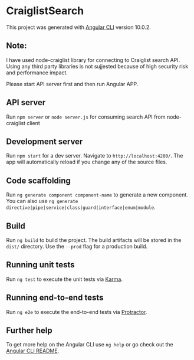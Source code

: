 # CraiglistSearch

This project was generated with [Angular CLI](https://github.com/angular/angular-cli) version 10.0.2.

## Note:

I have used node-craiglist library for connecting to Craiglist search API. Using any third party libraries is not sujjested because of high security risk and performance impact.

Please start API server first and then run Angular APP.


## API server

Run `npm server` or `node server.js` for consuming search API from node-craiglist client

## Development server

Run `npm start` for a dev server. Navigate to `http://localhost:4200/`. The app will automatically reload if you change any of the source files.

## Code scaffolding

Run `ng generate component component-name` to generate a new component. You can also use `ng generate directive|pipe|service|class|guard|interface|enum|module`.

## Build

Run `ng build` to build the project. The build artifacts will be stored in the `dist/` directory. Use the `--prod` flag for a production build.

## Running unit tests

Run `ng test` to execute the unit tests via [Karma](https://karma-runner.github.io).

## Running end-to-end tests

Run `ng e2e` to execute the end-to-end tests via [Protractor](http://www.protractortest.org/).

## Further help

To get more help on the Angular CLI use `ng help` or go check out the [Angular CLI README](https://github.com/angular/angular-cli/blob/master/README.md).
